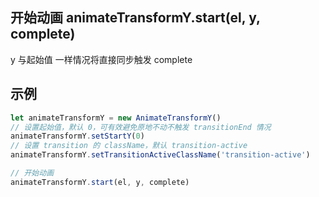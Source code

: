 
## 开始动画 animateTransformY.start(el, y, complete)
y 与起始值 一样情况将直接同步触发 complete

## 示例

```js
let animateTransformY = new AnimateTransformY()
// 设置起始值，默认 0，可有效避免原地不动不触发 transitionEnd 情况
animateTransformY.setStartY(0)
// 设置 transition 的 className，默认 transition-active
animateTransformY.setTransitionActiveClassName('transition-active')

// 开始动画
animateTransformY.start(el, y, complete)
```
